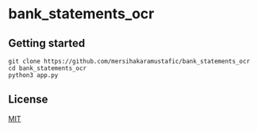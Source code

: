 # bank_statements_ocr

## Getting started

```
git clone https://github.com/mersihakaramustafic/bank_statements_ocr
cd bank_statements_ocr
python3 app.py
```

## License

[MIT](./LICENSE)

